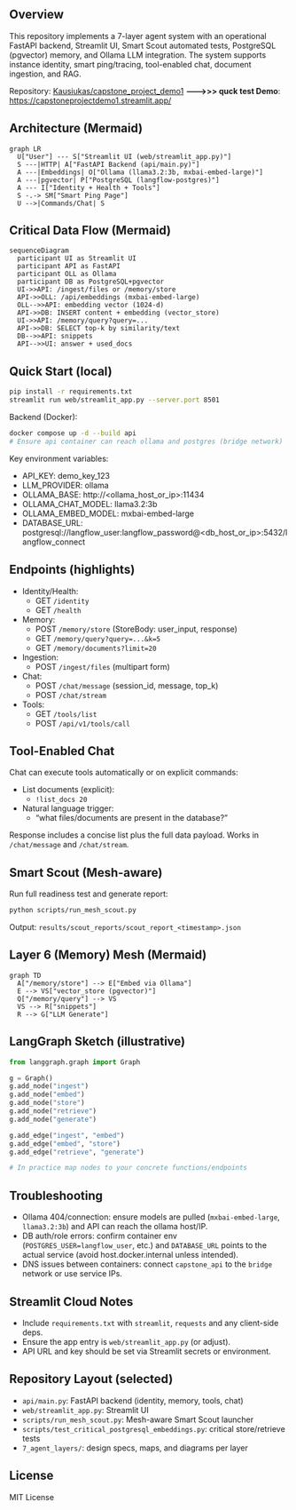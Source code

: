 ## Overview

This repository implements a 7-layer agent system with an operational FastAPI backend, Streamlit UI, Smart Scout automated tests, PostgreSQL (pgvector) memory, and Ollama LLM integration. The system supports instance identity, smart ping/tracing, tool-enabled chat, document ingestion, and RAG.

Repository: [Kausiukas/capstone_project_demo1](https://github.com/Kausiukas/capstone_project_demo1)
**--->>> quck test Demo**: https://capstoneprojectdemo1.streamlit.app/

## Architecture (Mermaid)

```mermaid
graph LR
  U["User"] --- S["Streamlit UI (web/streamlit_app.py)"]
  S ---|HTTP| A["FastAPI Backend (api/main.py)"]
  A ---|Embeddings| O["Ollama (llama3.2:3b, mxbai-embed-large)"]
  A ---|pgvector| P["PostgreSQL (langflow-postgres)"]
  A --- I["Identity + Health + Tools"]
  S -.-> SM["Smart Ping Page"]
  U -->|Commands/Chat| S
```

## Critical Data Flow (Mermaid)

```mermaid
sequenceDiagram
  participant UI as Streamlit UI
  participant API as FastAPI
  participant OLL as Ollama
  participant DB as PostgreSQL+pgvector
  UI->>API: /ingest/files or /memory/store
  API->>OLL: /api/embeddings (mxbai-embed-large)
  OLL-->>API: embedding vector (1024-d)
  API->>DB: INSERT content + embedding (vector_store)
  UI->>API: /memory/query?query=...
  API->>DB: SELECT top-k by similarity/text
  DB-->>API: snippets
  API-->>UI: answer + used_docs
```

## Quick Start (local)

```bash
pip install -r requirements.txt
streamlit run web/streamlit_app.py --server.port 8501
```

Backend (Docker):

```bash
docker compose up -d --build api
# Ensure api container can reach ollama and postgres (bridge network)
```

Key environment variables:
- API_KEY: demo_key_123
- LLM_PROVIDER: ollama
- OLLAMA_BASE: http://<ollama_host_or_ip>:11434
- OLLAMA_CHAT_MODEL: llama3.2:3b
- OLLAMA_EMBED_MODEL: mxbai-embed-large
- DATABASE_URL: postgresql://langflow_user:langflow_password@<db_host_or_ip>:5432/langflow_connect

## Endpoints (highlights)

- Identity/Health:
  - GET `/identity`
  - GET `/health`
- Memory:
  - POST `/memory/store` (StoreBody: user_input, response)
  - GET `/memory/query?query=...&k=5`
  - GET `/memory/documents?limit=20`
- Ingestion:
  - POST `/ingest/files` (multipart form)
- Chat:
  - POST `/chat/message` (session_id, message, top_k)
  - POST `/chat/stream`
- Tools:
  - GET `/tools/list`
  - POST `/api/v1/tools/call`

## Tool-Enabled Chat

Chat can execute tools automatically or on explicit commands:

- List documents (explicit):
  - `!list_docs 20`
- Natural language trigger:
  - “what files/documents are present in the database?”

Response includes a concise list plus the full data payload. Works in `/chat/message` and `/chat/stream`.

## Smart Scout (Mesh-aware)

Run full readiness test and generate report:

```bash
python scripts/run_mesh_scout.py
```

Output: `results/scout_reports/scout_report_<timestamp>.json`

## Layer 6 (Memory) Mesh (Mermaid)

```mermaid
graph TD
  A["/memory/store"] --> E["Embed via Ollama"]
  E --> VS["vector_store (pgvector)"]
  Q["/memory/query"] --> VS
  VS --> R["snippets"]
  R --> G["LLM Generate"]
```

## LangGraph Sketch (illustrative)

```python
from langgraph.graph import Graph

g = Graph()
g.add_node("ingest")
g.add_node("embed")
g.add_node("store")
g.add_node("retrieve")
g.add_node("generate")

g.add_edge("ingest", "embed")
g.add_edge("embed", "store")
g.add_edge("retrieve", "generate")

# In practice map nodes to your concrete functions/endpoints
```

## Troubleshooting

- Ollama 404/connection: ensure models are pulled (`mxbai-embed-large`, `llama3.2:3b`) and API can reach the ollama host/IP.
- DB auth/role errors: confirm container env (`POSTGRES_USER=langflow_user`, etc.) and `DATABASE_URL` points to the actual service (avoid host.docker.internal unless intended).
- DNS issues between containers: connect `capstone_api` to the `bridge` network or use service IPs.

## Streamlit Cloud Notes

- Include `requirements.txt` with `streamlit`, `requests` and any client-side deps.
- Ensure the app entry is `web/streamlit_app.py` (or adjust).
- API URL and key should be set via Streamlit secrets or environment.

## Repository Layout (selected)

- `api/main.py`: FastAPI backend (identity, memory, tools, chat)
- `web/streamlit_app.py`: Streamlit UI
- `scripts/run_mesh_scout.py`: Mesh-aware Smart Scout launcher
- `scripts/test_critical_postgresql_embeddings.py`: critical store/retrieve tests
- `7_agent_layers/`: design specs, maps, and diagrams per layer

## License

MIT License

